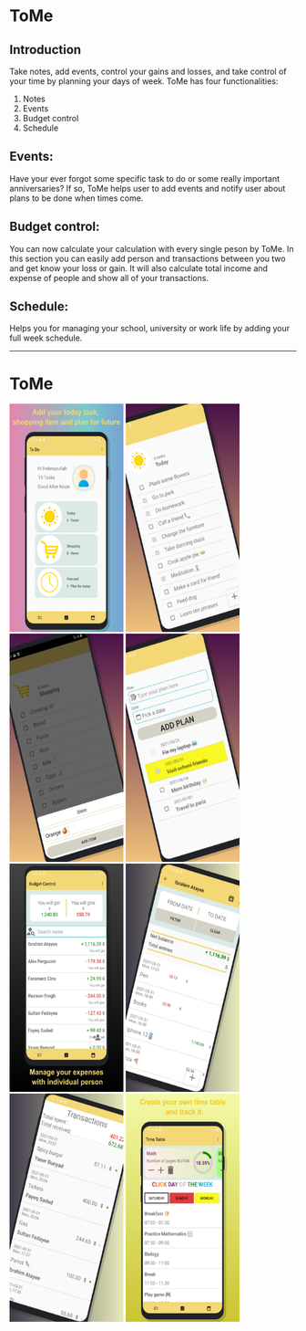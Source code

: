 ToMe
==================================



Introduction
------------

Take notes, add events, control your gains and losses, and take control of your time by planning your days of week.
ToMe has four functionalities:
1.	Notes
2. 	Events
2.	Budget control
3.	Schedule

Events:
--------------
 
Have your ever forgot some specific task to do or some really important anniversaries?
If so, ToMe helps user to add events and notify user about plans to be done when times come.

Budget control:
---------------

You can now calculate your calculation with every single peson by ToMe. In this section you can easily add person and transactions between you two and get know your loss or gain.
It will also calculate total income and expense of people and show all of your transactions.

Schedule:
----

Helps you for managing your school, university or work life by adding your full week schedule.

-------

# ToMe
<img src="/images/1.png" width="200" height="400" />
<img src="/images/2.jpg" width="200" height="400" />
<img src="/images/3.jpg" width="200" height="400" />
<img src="/images/4.jpg" width="200" height="400" />
<img src="/images/5.jpg" width="200" height="400" />
<img src="/images/6.jpg" width="200" height="400" />
<img src="/images/7.jpg" width="200" height="400" />
<img src="/images/8.jpg" width="200" height="400" />